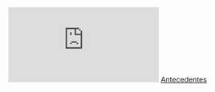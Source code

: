 ![](https://github.com/PFLC/g424markdown-mesa-5-los-jakepaulers/blob/master/antecedentes.md)
[Antecedentes](https://github.com/PFLC/g424markdown-mesa-5-los-jakepaulers/blob/master/antecedentes.md)
